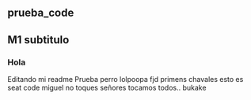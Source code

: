 ## prueba_code
## M1 subtitulo
### Hola
Editando mi readme
Prueba perro
lolpoopa
fjd
primens
chavales esto es seat code
miguel no toques
señores tocamos todos.. bukake
